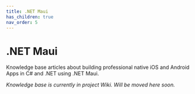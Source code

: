```yaml
---
title: .NET Maui
has_children: true
nav_order: 5
---
```


# .NET Maui

Knowledge base articles about building professional native iOS and Android Apps in C# and .NET using .NET Maui.

_Knowledge base is currently in project Wiki. Will be moved here soon._

